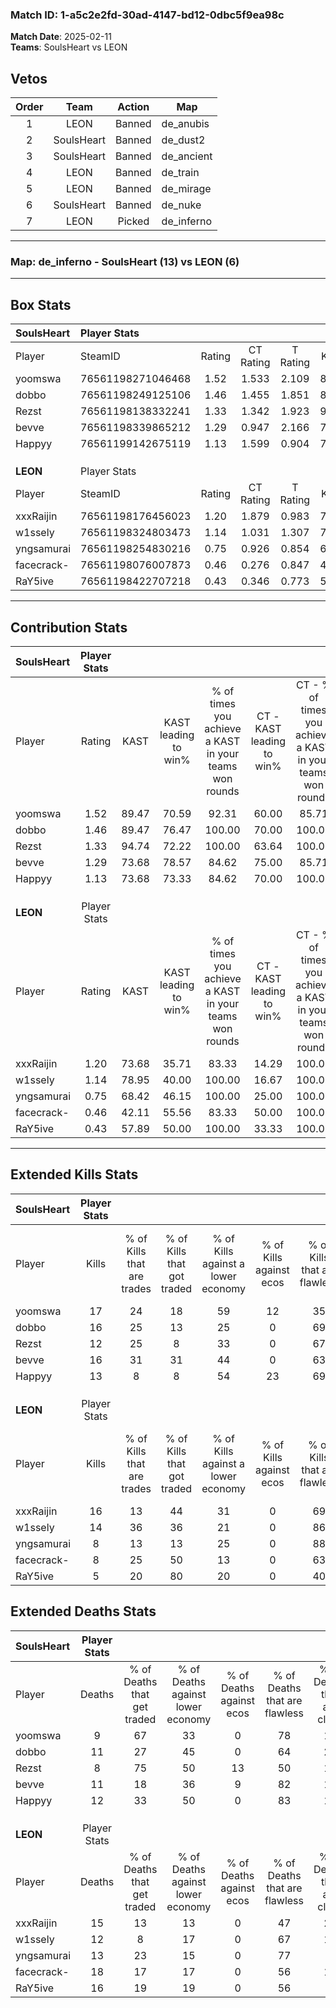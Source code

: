 ### Match ID: 1-a5c2e2fd-30ad-4147-bd12-0dbc5f9ea98c  
**Match Date**: 2025-02-11  
**Teams**: SoulsHeart vs LEON  

## Vetos  

| Order | Team | Action | Map |
| :---: | :--: | :----: | --- |
| 1 | LEON | Banned | de_anubis |
| 2 | SoulsHeart | Banned | de_dust2 |
| 3 | SoulsHeart | Banned | de_ancient |
| 4 | LEON | Banned | de_train |
| 5 | LEON | Banned | de_mirage |
| 6 | SoulsHeart | Banned | de_nuke |
| 7 | LEON | Picked | de_inferno |

---  

### **Map**: de_inferno - SoulsHeart (13) vs LEON (6)  
---  

## Box Stats  

| **SoulsHeart** | Player Stats      |        |           |          |       |      |       |         |        |      |     |
| :- | :- | :-: | :-: | :-: | :-: | :-: | :-: | :-: | :-: | :-: | :-: |
| Player         | SteamID           | Rating | CT Rating | T Rating | KAST  | ADR  | Kills | Assists | Deaths | K/D  | HS% |
| yoomswa        | 76561198271046468 |  1.52  |   1.533   |  2.109   | 89.47 | 84.7 |  17   |    3    |   9    | 1.89 | 47  |
| dobbo          | 76561198249125106 |  1.46  |   1.455   |  1.851   | 89.47 | 89.6 |  16   |    8    |   11   | 1.45 | 25  |
| Rezst          | 76561198138332241 |  1.33  |   1.342   |  1.923   | 94.74 | 72.8 |  12   |    5    |   8    | 1.50 | 83  |
| bevve          | 76561198339865212 |  1.29  |   0.947   |  2.166   | 73.68 | 82.7 |  16   |    1    |   11   | 1.45 | 43  |
| Happyy         | 76561199142675119 |  1.13  |   1.599   |  0.904   | 73.68 | 79.6 |  13   |    4    |   12   | 1.08 | 38  |
|                |                   |        |           |          |       |      |       |         |        |      |     |
|                |                   |        |           |          |       |      |       |         |        |      |     |
|                |                   |        |           |          |       |      |       |         |        |      |     |
| **LEON**       | Player Stats      |        |           |          |       |      |       |         |        |      |     |
| Player         | SteamID           | Rating | CT Rating | T Rating | KAST  | ADR  | Kills | Assists | Deaths | K/D  | HS% |
| xxxRaijin      | 76561198176456023 |  1.20  |   1.879   |  0.983   | 73.68 | 88.1 |  16   |    3    |   15   | 1.07 | 43  |
| w1ssely        | 76561198324803473 |  1.14  |   1.031   |  1.307   | 78.95 | 60.6 |  14   |    2    |   12   | 1.17 | 57  |
| yngsamurai     | 76561198254830216 |  0.75  |   0.926   |  0.854   | 68.42 | 49.6 |   8   |    5    |   13   | 0.62 | 12  |
| facecrack-     | 76561198076007873 |  0.46  |   0.276   |  0.847   | 42.11 | 61.5 |   8   |    7    |   18   | 0.44 | 62  |
| RaY5ive        | 76561198422707218 |  0.43  |   0.346   |  0.773   | 57.89 | 44.8 |   5   |    4    |   16   | 0.31 | 80  |
---  

## Contribution Stats  

| **SoulsHeart** | Player Stats |       |                      |                                                        |                           |                                                             |                          |                                                            |
| :- | :-: | :-: | :-: | :-: | :-: | :-: | :-: | :-: |
| Player         |    Rating    | KAST  | KAST leading to win% | % of times you achieve a KAST in your teams won rounds | CT - KAST leading to win% | CT - % of times you achieve a KAST in your teams won rounds | T - KAST leading to win% | T - % of times you achieve a KAST in your teams won rounds |
| yoomswa        |     1.52     | 89.47 |        70.59         |                         92.31                          |           60.00           |                            85.71                            |          85.71           |                           100.00                           |
| dobbo          |     1.46     | 89.47 |        76.47         |                         100.00                         |           70.00           |                           100.00                            |          85.71           |                           100.00                           |
| Rezst          |     1.33     | 94.74 |        72.22         |                         100.00                         |           63.64           |                           100.00                            |          85.71           |                           100.00                           |
| bevve          |     1.29     | 73.68 |        78.57         |                         84.62                          |           75.00           |                            85.71                            |          83.33           |                           83.33                            |
| Happyy         |     1.13     | 73.68 |        73.33         |                         84.62                          |           70.00           |                           100.00                            |          80.00           |                           66.67                            |
|                |              |       |                      |                                                        |                           |                                                             |                          |                                                            |
|                |              |       |                      |                                                        |                           |                                                             |                          |                                                            |
|                |              |       |                      |                                                        |                           |                                                             |                          |                                                            |
| **LEON**       | Player Stats |       |                      |                                                        |                           |                                                             |                          |                                                            |
| Player         |    Rating    | KAST  | KAST leading to win% | % of times you achieve a KAST in your teams won rounds | CT - KAST leading to win% | CT - % of times you achieve a KAST in your teams won rounds | T - KAST leading to win% | T - % of times you achieve a KAST in your teams won rounds |
| xxxRaijin      |     1.20     | 73.68 |        35.71         |                         83.33                          |           14.29           |                           100.00                            |          57.14           |                           80.00                            |
| w1ssely        |     1.14     | 78.95 |        40.00         |                         100.00                         |           16.67           |                           100.00                            |          55.56           |                           100.00                           |
| yngsamurai     |     0.75     | 68.42 |        46.15         |                         100.00                         |           25.00           |                           100.00                            |          55.56           |                           100.00                           |
| facecrack-     |     0.46     | 42.11 |        55.56         |                         83.33                          |           50.00           |                           100.00                            |          57.14           |                           80.00                            |
| RaY5ive        |     0.43     | 57.89 |        50.00         |                         100.00                         |           33.33           |                           100.00                            |          55.56           |                           100.00                           |
---  

## Extended Kills Stats  

| **SoulsHeart** | Player Stats |                            |                            |                                    |                         |                              |                                 |                                       |                    |           |
| :- | :-: | :-: | :-: | :-: | :-: | :-: | :-: | :-: | :-: | :-: |
| Player         |    Kills     | % of Kills that are trades | % of Kills that got traded | % of Kills against a lower economy | % of Kills against ecos | % of Kills that are flawless | % of Kills that are close duels | % of Kills that are assisted by flash | Pistol Round Kills | AWP Kills |
| yoomswa        |      17      |             24             |             18             |                 59                 |           12            |              35              |               29                |                  12                   |         3          |     0     |
| dobbo          |      16      |             25             |             13             |                 25                 |            0            |              69              |                6                |                   0                   |         2          |     0     |
| Rezst          |      12      |             25             |             8              |                 33                 |            0            |              67              |               17                |                  17                   |         3          |     0     |
| bevve          |      16      |             31             |             31             |                 44                 |            0            |              63              |                6                |                   0                   |         1          |     0     |
| Happyy         |      13      |             8              |             8              |                 54                 |           23            |              69              |                8                |                  15                   |         1          |     7     |
|                |              |                            |                            |                                    |                         |                              |                                 |                                       |                    |           |
|                |              |                            |                            |                                    |                         |                              |                                 |                                       |                    |           |
|                |              |                            |                            |                                    |                         |                              |                                 |                                       |                    |           |
| **LEON**       | Player Stats |                            |                            |                                    |                         |                              |                                 |                                       |                    |           |
| Player         |    Kills     | % of Kills that are trades | % of Kills that got traded | % of Kills against a lower economy | % of Kills against ecos | % of Kills that are flawless | % of Kills that are close duels | % of Kills that are assisted by flash | Pistol Round Kills | AWP Kills |
| xxxRaijin      |      16      |             13             |             44             |                 31                 |            0            |              69              |               19                |                  13                   |         2          |     0     |
| w1ssely        |      14      |             36             |             36             |                 21                 |            0            |              86              |                7                |                   7                   |         0          |     0     |
| yngsamurai     |      8       |             13             |             13             |                 25                 |            0            |              88              |               25                |                   0                   |         0          |     4     |
| facecrack-     |      8       |             25             |             50             |                 13                 |            0            |              63              |               25                |                   0                   |         0          |     0     |
| RaY5ive        |      5       |             20             |             80             |                 20                 |            0            |              40              |               20                |                   0                   |         0          |     0     |
## Extended Deaths Stats  

| **SoulsHeart** | Player Stats |                             |                                   |                          |                               |                            |                           |               |
| :- | :-: | :-: | :-: | :-: | :-: | :-: | :-: | :-: |
| Player         |    Deaths    | % of Deaths that get traded | % of Deaths against lower economy | % of Deaths against ecos | % of Deaths that are flawless | % of Deaths that are close | % of Deaths while blinded | Deaths to AWP |
| yoomswa        |      9       |             67              |                33                 |            0             |              78               |             11             |             0             |       0       |
| dobbo          |      11      |             27              |                45                 |            0             |              64               |             27             |             0             |       2       |
| Rezst          |      8       |             75              |                50                 |            13            |              50               |             13             |             0             |       0       |
| bevve          |      11      |             18              |                36                 |            9             |              82               |             18             |             9             |       0       |
| Happyy         |      12      |             33              |                50                 |            0             |              83               |             17             |            17             |       2       |
|                |              |                             |                                   |                          |                               |                            |                           |               |
|                |              |                             |                                   |                          |                               |                            |                           |               |
|                |              |                             |                                   |                          |                               |                            |                           |               |
| **LEON**       | Player Stats |                             |                                   |                          |                               |                            |                           |               |
| Player         |    Deaths    | % of Deaths that get traded | % of Deaths against lower economy | % of Deaths against ecos | % of Deaths that are flawless | % of Deaths that are close | % of Deaths while blinded | Deaths to AWP |
| xxxRaijin      |      15      |             13              |                13                 |            0             |              47               |             27             |             7             |       1       |
| w1ssely        |      12      |              8              |                17                 |            0             |              67               |             17             |             8             |       0       |
| yngsamurai     |      13      |             23              |                15                 |            0             |              77               |             8              |             0             |       1       |
| facecrack-     |      18      |             17              |                17                 |            0             |              56               |             11             |            11             |       3       |
| RaY5ive        |      16      |             19              |                19                 |            0             |              56               |             6              |            13             |       2       |
